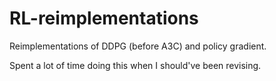 # RL-reimplementations

Reimplementations of DDPG (before A3C) and policy gradient.

Spent a lot of time doing this when I should've been revising.
